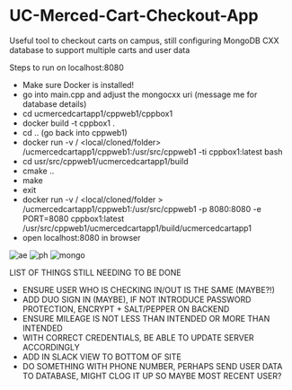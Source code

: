 # UC-Merced-Cart-Checkout-App

Useful tool to checkout carts on campus, still configuring MongoDB CXX database to support multiple carts and user data

Steps to run on localhost:8080

- Make sure Docker is installed!<br />
- go into main.cpp and adjust the mongocxx uri (message me for database details)
- cd ucmercedcartapp1/cppweb1/cppbox1<br />
- docker build -t cppbox1 .<br />
- cd .. (go back into cppweb1)<br />
- docker run -v / <local/cloned/folder> /ucmercedcartapp1/cppweb1:/usr/src/cppweb1 -ti cppbox1:latest bash<br />
- cd usr/src/cppweb1/ucmercedcartapp1/build<br />
- cmake ..<br />
- make<br />
- exit<br />
- docker run -v / <local/cloned/folder > /ucmercedcartapp1/cppweb1:/usr/src/cppweb1 -p 8080:8080 -e PORT=8080 cppbox1:latest /usr/src/cppweb1/ucmercedcartapp1/build/ucmercedcartapp1<br />
- open localhost:8080 in browser<br />


![ae](https://user-images.githubusercontent.com/74125645/143675864-042189f9-d756-4e2c-88d3-697158b7f86a.PNG)
![ph](https://user-images.githubusercontent.com/74125645/143675866-b0ce7200-606d-4a99-8d1f-61beff5d42be.PNG)
![mongo](https://user-images.githubusercontent.com/74125645/143675912-3ef94c03-3ef7-4521-a291-7c6ceab8e64e.PNG)


LIST OF THINGS STILL NEEDING TO BE DONE
- ENSURE USER WHO IS CHECKING IN/OUT IS THE SAME (MAYBE?!)
- ADD DUO SIGN IN (MAYBE), IF NOT INTRODUCE PASSWORD PROTECTION, ENCRYPT + SALT/PEPPER ON BACKEND
- ENSURE MILEAGE IS NOT LESS THAN INTENDED OR MORE THAN INTENDED
- WITH CORRECT CREDENTIALS, BE ABLE TO UPDATE SERVER ACCORDINGLY
- ADD IN SLACK VIEW TO BOTTOM OF SITE
- DO SOMETHING WITH PHONE NUMBER, PERHAPS SEND USER DATA TO DATABASE, MIGHT CLOG IT UP SO MAYBE MOST RECENT USER?
